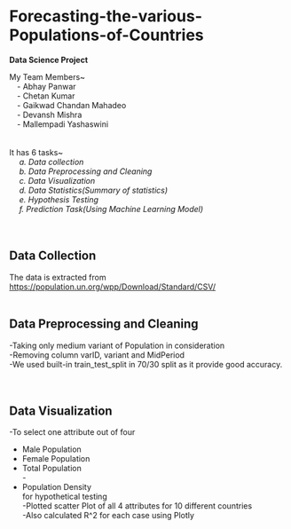 # **Forecasting-the-various-Populations-of-Countries**
**Data Science Project**

My Team Members~<br/>
&emsp;- Abhay Panwar<br/>
&emsp;- Chetan Kumar<br/>
&emsp;- Gaikwad Chandan Mahadeo<br/>
&emsp;- Devansh Mishra<br/>
&emsp;- Mallempadi Yashaswini<br/>
<br/>
<br/>
It has 6 tasks~<br/>
  &emsp; _a. Data collection <br/>
  &emsp; b. Data Preprocessing and Cleaning <br/>
  &emsp; c. Data Visualization<br/>
  &emsp; d. Data Statistics(Summary of statistics)<br/>
  &emsp; e. Hypothesis Testing<br/>
  &emsp; f. Prediction Task(Using Machine Learning Model)_<br/>
<br/>
<br/>
## Data Collection
The data is extracted from https://population.un.org/wpp/Download/Standard/CSV/
<br/>
<br/>
## Data Preprocessing and Cleaning
-Taking only medium variant of Population in consideration<br/>
-Removing column varID, variant and MidPeriod<br/>
-We used built-in train_test_split in 70/30 split as it provide good accuracy.<br/>
<br/>
<br/>
## Data Visualization
-To select one attribute out of four<br/> 
  - Male Population<br/> 
  - Female Population<br/> 
  - Total Population<br/> -
  - Population Density<br/>for hypothetical testing<br/>
-Plotted scatter Plot of all 4 attributes for 10 different countries<br/>
-Also calculated R^2 for each case using Plotly<br/>


